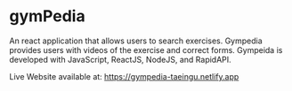 # gymPedia
An react application that allows users to search exercises. Gympedia provides users with videos of the exercise and correct forms. Gympeida is developed with JavaScript, ReactJS, NodeJS, and RapidAPI.

Live Website available at: https://gympedia-taeingu.netlify.app

